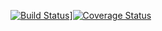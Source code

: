 [![Build Status](https://app.travis-ci.com/GladwinO/swe1-app.svg?token=Z7QTd2kggRtqu2SJcKtc&branch=main)](https://app.travis-ci.com/GladwinO/swe1-app)][![Coverage Status](https://coveralls.io/repos/github/GladwinO/swe1-app/badge.svg?branch=main)](https://coveralls.io/github/GladwinO/swe1-app?branch=main)
